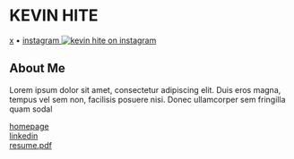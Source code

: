 # KEVIN HITE
<a href="https://x.com/kevinhite_" title="kevin hite on twitter/x">x</a> • 
<a href="https://www.instagram.com/kevinhite.jpg/" title="kevin hite on instagram">
 instagram <img alt="kevin hite on instagram" src="https://skillicons.dev/icons?i=instagram"/>
</a>
## About Me
<p align="left">Lorem ipsum dolor sit amet, consectetur adipiscing elit. Duis eros magna, tempus vel sem non, facilisis posuere nisi. Donec ullamcorper sem fringilla quam sodal</p>
<a href="https://kevinhite.com/" title="hkevin hite's omepage">homepage</a><br/>
<a href="https://linkedin.com/in/kevhite" title="kevin hite on linkedin">linkedin</a><br/>
<a href="/docs/resume.pdf" title="resume"><resume class="kevin hite's pdf">resume.pdf</resume></a>
